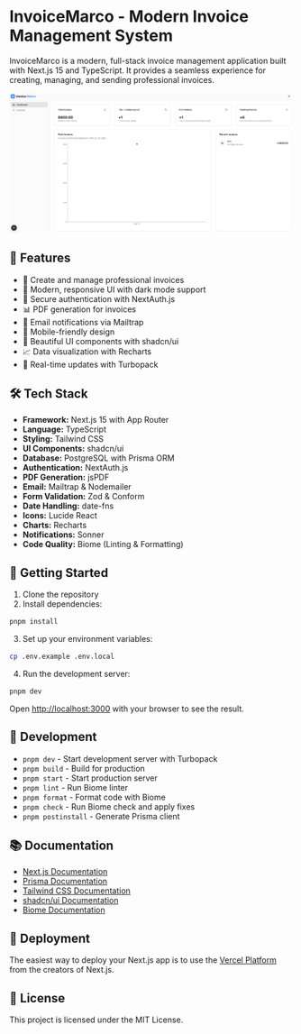 # InvoiceMarco - Modern Invoice Management System

InvoiceMarco is a modern, full-stack invoice management application built with Next.js 15 and TypeScript. It provides a seamless experience for creating, managing, and sending professional invoices.

![InvoiceMarco Hero](public/hero.png)

## 🚀 Features

- 📝 Create and manage professional invoices
- 🎨 Modern, responsive UI with dark mode support
- 🔐 Secure authentication with NextAuth.js
- 📊 PDF generation for invoices
- 📧 Email notifications via Mailtrap
- 📱 Mobile-friendly design
- 🌈 Beautiful UI components with shadcn/ui
- 📈 Data visualization with Recharts
- 🔄 Real-time updates with Turbopack

## 🛠 Tech Stack

- **Framework:** Next.js 15 with App Router
- **Language:** TypeScript
- **Styling:** Tailwind CSS
- **UI Components:** shadcn/ui
- **Database:** PostgreSQL with Prisma ORM
- **Authentication:** NextAuth.js
- **PDF Generation:** jsPDF
- **Email:** Mailtrap & Nodemailer
- **Form Validation:** Zod & Conform
- **Date Handling:** date-fns
- **Icons:** Lucide React
- **Charts:** Recharts
- **Notifications:** Sonner
- **Code Quality:** Biome (Linting & Formatting)

## 🏁 Getting Started

1. Clone the repository
2. Install dependencies:
```bash
pnpm install
```

3. Set up your environment variables:
```bash
cp .env.example .env.local
```

4. Run the development server:
```bash
pnpm dev
```

Open [http://localhost:3000](http://localhost:3000) with your browser to see the result.

## 🔧 Development

- `pnpm dev` - Start development server with Turbopack
- `pnpm build` - Build for production
- `pnpm start` - Start production server
- `pnpm lint` - Run Biome linter
- `pnpm format` - Format code with Biome
- `pnpm check` - Run Biome check and apply fixes
- `pnpm postinstall` - Generate Prisma client

## 📚 Documentation

- [Next.js Documentation](https://nextjs.org/docs)
- [Prisma Documentation](https://www.prisma.io/docs)
- [Tailwind CSS Documentation](https://tailwindcss.com/docs)
- [shadcn/ui Documentation](https://ui.shadcn.com)
- [Biome Documentation](https://biomejs.dev/docs)

## 🚀 Deployment

The easiest way to deploy your Next.js app is to use the [Vercel Platform](https://vercel.com/new?utm_medium=default-template&filter=next.js&utm_source=create-next-app&utm_campaign=create-next-app-readme) from the creators of Next.js.

## 📝 License

This project is licensed under the MIT License.
